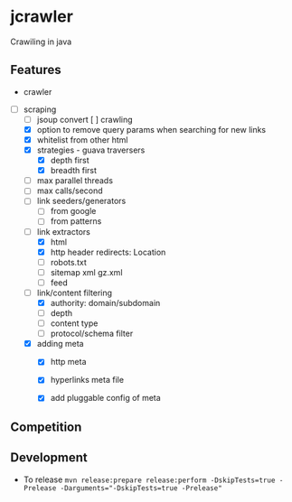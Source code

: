 # jcrawler
Crawiling in java 

## Features
- crawler
- [ ] scraping
  - [ ] jsoup convert
  [ ] crawling
  - [x] option to remove query params when searching for new links
  - [x] whitelist from other html
  - [x] strategies - guava traversers
    - [x] depth first
    - [x] breadth first
  - [ ] max parallel threads
  - [ ] max calls/second
  - [ ] link seeders/generators
    - [ ] from google
    - [ ] from patterns
  - [ ] link extractors
    - [x] html
    - [x] http header redirects: Location
    - [ ] robots.txt
    - [ ] sitemap xml gz.xml 
    - [ ] feed
  - [ ] link/content filtering
    - [x] authority: domain/subdomain
    - [ ] depth
    - [ ] content type
    - [ ] protocol/schema filter
  - [x] adding meta
    - [x] http meta
    - [x] hyperlinks meta file
    - [x] add pluggable config of meta 


## Competition

## Development
- To release `mvn release:prepare release:perform -DskipTests=true -Prelease -Darguments="-DskipTests=true -Prelease"`
